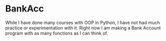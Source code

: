 # BankAcc

While I have done many courses with OOP in Python, I have not had much practice or experimentation with it. Right now I am making a Bank Account program with as many functions as I can think of.

